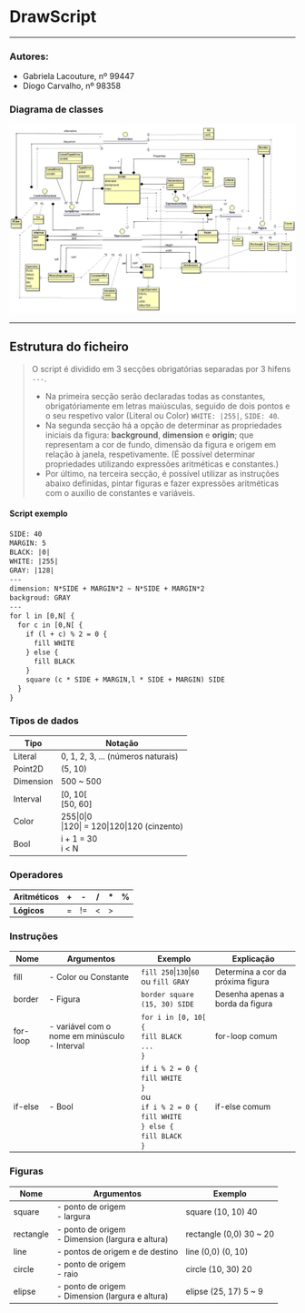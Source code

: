 # DrawScript

---
### Autores:

- Gabriela Lacouture, nº 99447
- Diogo Carvalho, nº 98358

### Diagrama de classes
![img.png](diagramaDeClasses.png)

---
## Estrutura do ficheiro

> O script é dividido em 3 secções obrigatórias separadas por 3 hifens `---`. 
> - Na primeira secção serão declaradas todas as constantes, obrigatóriamente em letras maiúsculas, seguido de dois pontos 
> e o seu respetivo valor (Literal ou Color) `WHITE: |255|`, `SIDE: 40`.
> - Na segunda secção há a opção de determinar as propriedades iniciais da figura: **background**, **dimension** e **origin**; 
> que representam a cor de fundo, dimensão da figura e origem em relação à janela, respetivamente. (É possível determinar propriedades
> utilizando expressões aritméticas e constantes.)
> - Por último, na terceira secção, é possível utilizar as instruções abaixo definidas, pintar figuras e fazer expressões aritméticas
> com o auxílio de constantes e variáveis.
> 
 #### Script exemplo
```N: 8
SIDE: 40
MARGIN: 5
BLACK: |0|
WHITE: |255|
GRAY: |128|
---
dimension: N*SIDE + MARGIN*2 ~ N*SIDE + MARGIN*2
backgroud: GRAY
---
for l in [0,N[ {
  for c in [0,N[ {
    if (l + c) % 2 = 0 {
      fill WHITE
    } else {
      fill BLACK
    }
    square (c * SIDE + MARGIN,l * SIDE + MARGIN) SIDE
  }
}

 ```


### Tipos de dados
| Tipo      | Notação                                                                    |
|-----------|----------------------------------------------------------------------------|
| Literal   | 0, 1, 2, 3, ...  (números naturais)                                        |
| Point2D   | (5, 10)                                                                    |
| Dimension | 500 ~ 500                                                                  |
| Interval  | [0, 10[<br/> [50, 60]                                                      |
| Color     | 255&#124;0&#124;0 <br/>&#124;120&#124; = 120&#124;120&#124;120  (cinzento) |
| Bool      | i + 1 = 30  <br/> i < N                                                    |

### Operadores
| Aritméticos | +   | -   | /   | *   | %   |
|-------------|-----|-----|-----|-----|-----|
| **Lógicos** | =   | !=  | <   | \>  |     |

### Instruções
| Nome     | Argumentos                                         | Exemplo                                                                                                                                   | Explicação                        |
|----------|----------------------------------------------------|-------------------------------------------------------------------------------------------------------------------------------------------|-----------------------------------|
| fill     | - Color ou Constante                               | `fill 250`&#124;`130`&#124;`60` ou `fill GRAY`                                                                                            | Determina a cor da próxima figura |                                                                                              
| border   | - Figura                                           | `border square (15, 30) SIDE`                                                                                                             | Desenha apenas a borda da figura  |
| for-loop | - variável com o nome em minúsculo<br/> - Interval | `for i in [0, 10[ {`<br/> `fill BLACK`<br/>`...`<br/>`}`                                                                                  | for-loop comum                    |
| if-else  | - Bool                                             | `if i % 2 = 0 {`<br/> `fill WHITE`<br/> `}`  <br/>ou<br/>  `if i % 2 = 0 {`<br/> `fill WHITE`<br/> `} else {` <br/> `fill BLACK`<br/> `}` | if-else comum                     |

### Figuras
| Nome      | Argumentos                                           | Exemplo                 |
|-----------|------------------------------------------------------|-------------------------|
| square    | - ponto de origem<br/>- largura                      | square (10, 10) 40      |
| rectangle | - ponto de origem<br/>- Dimension (largura e altura) | rectangle (0,0) 30 ~ 20 |
| line      | - pontos de origem e de destino                      | line (0,0) (0, 10)      |
| circle    | - ponto de origem<br/>- raio                         | circle (10, 30) 20      |
| elipse    | - ponto de origem<br/>- Dimension (largura e altura) | elipse (25, 17) 5 ~ 9   |